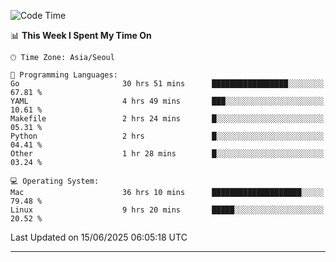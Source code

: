 <!---
[![JS's LinkedIn](https://img.shields.io/badge/LinkedIn-blue?style=for-the-badge&logo=linkedin)](https://www.linkedin.com/in/jaeseung-lee-5a2a32139/) 
[![JS's Notion](https://img.shields.io/badge/Notion-black?style=for-the-badge&logo=notion)](https://bit.ly/ljswiki1) <br><br>
-->
<!-- ![JS's GitHub stats](https://github-readme-stats-lemon-five.vercel.app/api?username=tkxkd0159&hide=contribs,prs,stars,issues&show_icons=true&theme=react&include_all_commits=true)   -->
<!-- ![Top Langs](https://github-readme-stats-lemon-five.vercel.app/api/top-langs/?username=tkxkd0159&layout=compact&hide=jupyter%20notebook,scss,html,css&langs_count=10)  -->


<!--START_SECTION:waka-->
![Code Time](http://img.shields.io/badge/Code%20Time-3%2C793%20hrs%2021%20mins-blue)

📊 **This Week I Spent My Time On** 

```text
🕑︎ Time Zone: Asia/Seoul

💬 Programming Languages: 
Go                       30 hrs 51 mins      █████████████████░░░░░░░░   67.81 % 
YAML                     4 hrs 49 mins       ███░░░░░░░░░░░░░░░░░░░░░░   10.61 % 
Makefile                 2 hrs 24 mins       █░░░░░░░░░░░░░░░░░░░░░░░░   05.31 % 
Python                   2 hrs               █░░░░░░░░░░░░░░░░░░░░░░░░   04.41 % 
Other                    1 hr 28 mins        █░░░░░░░░░░░░░░░░░░░░░░░░   03.24 % 

💻 Operating System: 
Mac                      36 hrs 10 mins      ████████████████████░░░░░   79.48 % 
Linux                    9 hrs 20 mins       █████░░░░░░░░░░░░░░░░░░░░   20.52 % 
```


 Last Updated on 15/06/2025 06:05:18 UTC
<!--END_SECTION:waka-->

---
<!---
<a href="https://github.com/tkxkd0159/books">
  <img align="center" src="https://github-readme-stats-lemon-five.vercel.app/api/pin/?username=tkxkd0159&repo=books&theme=react" />
</a>
-->

<!---
- 🔭 I’m currently working on ...
- 🌱 I’m currently learning blockchain and distributed network
- 👯 I’m looking to collaborate on ...
- 🤔 I’m looking for help with ...
- 💬 Ask me about ...
- 📫 How to reach me: ...
- 😄 Pronouns: ...
- ⚡ Fun fact: ...
-->
